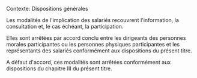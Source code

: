 Contexte: Dispositions générales

Les modalités de l'implication des salariés recouvrent l'information, la consultation et, le cas échéant, la participation.

Elles sont arrêtées par accord conclu entre les dirigeants des personnes morales participantes ou les personnes physiques participantes et les représentants des salariés conformément aux dispositions du présent titre.

A défaut d'accord, ces modalités sont arrêtées conformément aux dispositions du chapitre III du présent titre.